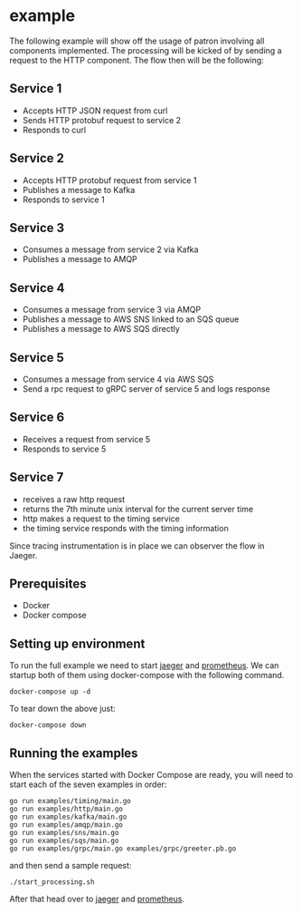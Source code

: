 # example

The following example will show off the usage of patron involving all components implemented.
The processing will be kicked of by sending a request to the HTTP component. The flow then will be the following:

## Service 1

- Accepts HTTP JSON request from curl
- Sends HTTP protobuf request to service 2
- Responds to curl

## Service 2

- Accepts HTTP protobuf request from service 1
- Publishes a message to Kafka
- Responds to service 1

## Service 3

- Consumes a message from service 2 via Kafka
- Publishes a message to AMQP

## Service 4

- Consumes a message from service 3 via AMQP
- Publishes a message to AWS SNS linked to an SQS queue
- Publishes a message to AWS SQS directly

## Service 5

- Consumes a message from service 4 via AWS SQS
- Send a rpc request to gRPC server of service 5 and logs response

## Service 6

- Receives a request from service 5
- Responds to service 5

## Service 7

- receives a raw http request
- returns the 7th minute unix interval for the current server time
- http makes a request to the timing service
- the timing service responds with the timing information

Since tracing instrumentation is in place we can observer the flow in Jaeger.

## Prerequisites

- Docker
- Docker compose

## Setting up environment

To run the full example we need to start [jaeger](https://www.jaegertracing.io/) and [prometheus](https://prometheus.io/). We can startup both of them using docker-compose with the following command.

```shell
docker-compose up -d
```

To tear down the above just:

```shell
docker-compose down
```

## Running the examples

When the services started with Docker Compose are ready, you will need to start each of the seven
examples in order:

```shell
go run examples/timing/main.go
go run examples/http/main.go
go run examples/kafka/main.go
go run examples/amqp/main.go
go run examples/sns/main.go
go run examples/sqs/main.go
go run examples/grpc/main.go examples/grpc/greeter.pb.go
```

and then send a sample request:

```shell
./start_processing.sh
```

After that head over to [jaeger](http://localhost:16686/search) and [prometheus](http://localhost:9090/graph).
